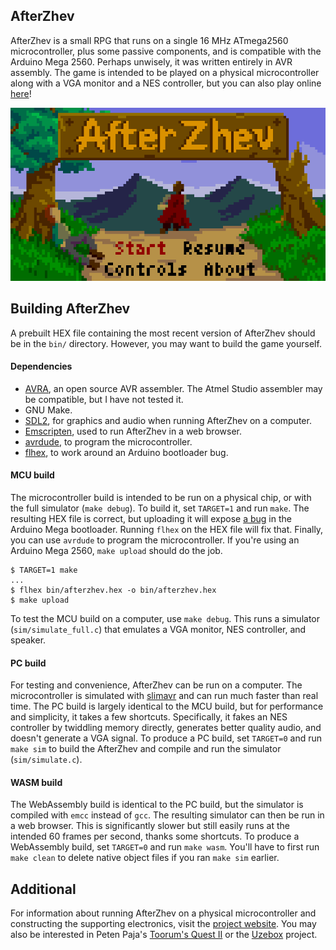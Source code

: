 ## AfterZhev

AfterZhev is a small RPG that runs on a single 16 MHz ATmega2560 microcontroller, plus some passive components, and is compatible with the Arduino Mega 2560. Perhaps unwisely, it was written entirely in AVR assembly. The game is intended to be played on a physical microcontroller along with a VGA monitor and a NES controller, but you can also play online [here](https://thcopeland.com/projects/afterzhev/play.html)!

![AfterZhev title screen](/assets/screenshot_title_screen.png)

## Building AfterZhev

A prebuilt HEX file containing the most recent version of AfterZhev should be in the `bin/` directory. However, you may want to build the game yourself.

#### Dependencies

- [AVRA](https://github.com/Ro5bert/avra), an open source AVR assembler. The Atmel Studio assembler may be compatible, but I have not tested it.
- GNU Make.
- [SDL2](https://www.libsdl.org/), for graphics and audio when running AfterZhev on a computer.
- [Emscripten](https://emscripten.org/), used to run AfterZhev in a web browser.
- [avrdude](https://github.com/avrdudes/avrdude), to program the microcontroller.
- [flhex](https://github.com/thcopeland/flhex), to work around an Arduino bootloader bug.

#### MCU build

The microcontroller build is intended to be run on a physical chip, or with the full simulator (`make debug`). To build it, set `TARGET=1` and run `make`. The resulting HEX file is correct, but uploading it will expose [a bug](https://thcopeland.com/2023/06/13/avrdude-verification-error-0xff-0x00.html) in the Arduino Mega bootloader. Running `flhex` on the HEX file will fix that. Finally, you can use `avrdude` to program the microcontroller. If you're using an Arduino Mega 2560, `make upload` should do the job.

```
$ TARGET=1 make
...
$ flhex bin/afterzhev.hex -o bin/afterzhev.hex
$ make upload
```

To test the MCU build on a computer, use `make debug`. This runs a simulator (`sim/simulate_full.c`) that emulates a VGA monitor, NES controller, and speaker.

#### PC build

For testing and convenience, AfterZhev can be run on a computer. The microcontroller is simulated with [slimavr](https://github.com/thcopeland/slimavr) and can run much faster than real time. The PC build is largely identical to the MCU build, but for performance and simplicity, it takes a few shortcuts. Specifically, it fakes an NES controller by twiddling memory directly, generates better quality audio, and doesn't generate a VGA signal. To produce a PC build, set `TARGET=0` and run `make sim` to build the AfterZhev and compile and run the simulator (`sim/simulate.c`).

#### WASM build

The WebAssembly build is identical to the PC build, but the simulator is compiled with `emcc` instead of `gcc`. The resulting simulator can then be run in a web browser. This is significantly slower but still easily runs at the intended 60 frames per second, thanks some shortcuts. To produce a WebAssembly build, set `TARGET=0` and run `make wasm`. You'll have to first run `make clean` to delete native object files if you ran `make sim` earlier.

## Additional

For information about running AfterZhev on a physical microcontroller and constructing the supporting electronics, visit the [project website](https://thcopeland.com/projects/afterzhev). You may also be interested in Peten Paja's [Toorum's Quest II](https://petenpaja.blogspot.com/2013/11/toorums-quest-ii-retro-video-game.html) or the [Uzebox](https://uzebox.org/) project.
